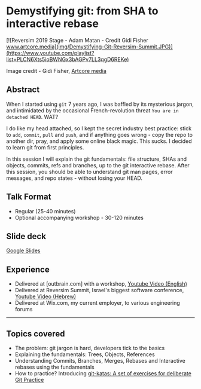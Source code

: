 # Demystifying git: from SHA to interactive rebase

[![Reversim 2019 Stage - Adam Matan - Credit Gidi Fisher www.artcore.media](img/Demystifying-Git-Reversim-Summit.JPG)](https://www.youtube.com/playlist?list=PLCN6Xts5ioBWNGx3bAGPv7LL3qgD6REKe)

Image credit - Gidi Fisher, [Artcore media](www.artcore.media)

## Abstract

When I started using `git` 7 years ago, I was baffled by its mysterious jargon, and intimidated by the occasional French-revolution threat `You are in detached HEAD`. WAT?

I do like my head attached, so I kept the secret industry best practice: stick to `add`, `commit`, `pull` and `push`, and if anything goes wrong - copy the repo to another dir, pray, and apply some online black magic. This sucks. I decided to learn git from first principles.

In this session I will explain the git fundamentals: file structure, SHAs and objects, commits, refs and branches, up to the git interactive rebase. After this session, you should be able to understand git man pages, error messages, and repo states - without losing your HEAD.

## Talk Format

* Regular (25-40 minutes)
* Optional accompanying workshop - 30-120 minutes

## Slide deck

[Google Slides](https://docs.google.com/presentation/d/143w10UlY0Byd_I4GPEWInPHpyKlq2drMx1ExinIXZc0/edit?usp=sharing)

## Experience

* Delivered at [outbrain.com] with a workshop, [Youtube Video (English)](https://youtu.be/j_tP0K_nZcQ)
* Delivered at Reversim Summit, Israel's biggest software conference, [Youtube Video (Hebrew)](https://www.youtube.com/watch?v=FlpXes7QVk4)
* Delivered at Wix.com, my current employer, to various engineering forums

---

## Topics covered

* The problem: git jargon is hard, developers tick to the basics
* Explaining the fundamentals: Trees, Objects, References
* Understanding Commits, Branches, Merges, Rebases and Interactive rebases using the fundamentals
* How to practice? Introducing [git-katas: A set of exercises for deliberate Git Practice](https://github.com/praqma-training/git-katas)
